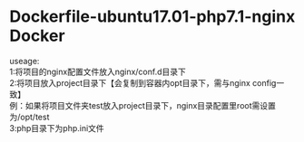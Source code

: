 # Dockerfile-ubuntu17.01-php7.1-nginx Docker<br /> 
useage:<br /> 
1:将项目的nginx配置文件放入nginx/conf.d目录下<br /> 
2:将项目放入project目录下【会复制到容器内opt目录下，需与nginx config一致】<br /> 
 例：如果将项目文件夹test放入project目录下，nginx目录配置里root需设置为/opt/test<br /> 
3:php目录下为php.ini文件
